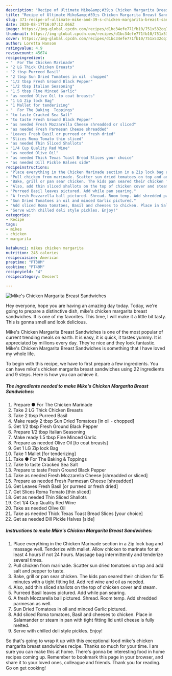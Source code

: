 ```yaml
---
description: "Recipe of Ultimate Mike&amp;#39;s Chicken Margarita Breast Sandwiches"
title: "Recipe of Ultimate Mike&amp;#39;s Chicken Margarita Breast Sandwiches"
slug: 371-recipe-of-ultimate-mike-and-39-s-chicken-margarita-breast-sandwiches
date: 2020-08-17T16:07:12.066Z
image: https://img-global.cpcdn.com/recipes/d1bc34efe771fb10/751x532cq70/mikes-chicken-margarita-breast-sandwiches-recipe-main-photo.jpg
thumbnail: https://img-global.cpcdn.com/recipes/d1bc34efe771fb10/751x532cq70/mikes-chicken-margarita-breast-sandwiches-recipe-main-photo.jpg
cover: https://img-global.cpcdn.com/recipes/d1bc34efe771fb10/751x532cq70/mikes-chicken-margarita-breast-sandwiches-recipe-main-photo.jpg
author: Loretta Hanson
ratingvalue: 4.9
reviewcount: 45674
recipeingredient:
- "  For The Chicken Marinade"
- "2 LG Thick Chicken Breasts"
- "2 tbsp Purreed Basil"
- "2 tbsp Sun Dried Tomatoes in oil  chopped"
- "1/2 tbsp Fresh Ground Black Pepper"
- "1/2 tbsp Italian Seasoning"
- "1.5 tbsp Fine Minced Garlic"
- "as needed Olive Oil to coat breasts"
- "1 LG Zip lock Bag"
- "1 Mallet for tenderizing"
- "  For The Baking  Toppings"
- "to taste Cracked Sea Salt"
- "to taste Fresh Ground Black Pepper"
- "as needed Fresh Mozzarella Cheese shreadded or sliced"
- "as needed Fresh Parmesan Cheese shreadded"
- "Leaves Fresh Basil or purreed or fresh dried"
- "Slices Roma Tomato thin sliced"
- "as needed Thin Sliced Shallots"
- "1/4 Cup Quality Red Wine"
- "as needed Olive Oil"
- "as needed Thick Texas Toast Bread Slices your choice"
- "as needed Dill Pickle Halves side"
recipeinstructions:
- "Place everything in the Chicken Marinade section in a Zip lock bag and massage well. Tenderize with mallet. Allow chicken to marinate for at least 4 hours if not 24 hours. Massage bag intermittently and tenderize several times."
- "Pull chicken from marinade. Scatter sun dried tomatoes on top and add salt and pepper to taste."
- "Bake, grill or pan sear chicken. The kids pan seared their chicken for 15 minutes with a tight fitting lid. Add red wine and oil as needed."
- "Also, add thin sliced shallots on the top of chicken cover and steam."
- "Purreed Basil leaves pictured. Add while pan searing."
- "A fresh Mozzarella ball pictured. Shread. Room temp. Add shredded parmesan as well."
- "Sun Dried Tomatoes in oil and minced Garlic pictured."
- "Add sliced Roma tomatoes, Basil and cheeses to chicken. Place in Salamander or steam in pan with tight fitting lid until cheese is fully melted."
- "Serve with chilled deli style pickles. Enjoy!"
categories:
- Recipe
tags:
- mikes
- chicken
- margarita

katakunci: mikes chicken margarita 
nutrition: 245 calories
recipecuisine: American
preptime: "PT38M"
cooktime: "PT49M"
recipeyield: "4"
recipecategory: Dessert

---
```



![Mike&#39;s Chicken Margarita Breast Sandwiches](https://img-global.cpcdn.com/recipes/d1bc34efe771fb10/751x532cq70/mikes-chicken-margarita-breast-sandwiches-recipe-main-photo.jpg)

Hey everyone, hope you are having an amazing day today. Today, we're going to prepare a distinctive dish, mike&#39;s chicken margarita breast sandwiches. It is one of my favorites. This time, I will make it a little bit tasty. This is gonna smell and look delicious.



Mike&#39;s Chicken Margarita Breast Sandwiches is one of the most popular of current trending meals on earth. It is easy, it is quick, it tastes yummy. It is appreciated by millions every day. They're nice and they look fantastic. Mike&#39;s Chicken Margarita Breast Sandwiches is something that I have loved my whole life.


To begin with this recipe, we have to first prepare a few ingredients. You can have mike&#39;s chicken margarita breast sandwiches using 22 ingredients and 9 steps. Here is how you can achieve it.

<!--inarticleads1-->

##### The ingredients needed to make Mike&#39;s Chicken Margarita Breast Sandwiches:

1. Prepare  ● For The Chicken Marinade
1. Take 2 LG Thick Chicken Breasts
1. Take 2 tbsp Purreed Basil
1. Make ready 2 tbsp Sun Dried Tomatoes [in oil - chopped]
1. Get 1/2 tbsp Fresh Ground Black Pepper
1. Prepare 1/2 tbsp Italian Seasoning
1. Make ready 1.5 tbsp Fine Minced Garlic
1. Prepare as needed Olive Oil [to coat breasts]
1. Get 1 LG Zip lock Bag
1. Take 1 Mallet [for tenderizing]
1. Take  ● For The Baking &amp; Toppings
1. Take to taste Cracked Sea Salt
1. Prepare to taste Fresh Ground Black Pepper
1. Take as needed Fresh Mozzarella Cheese [shreadded or sliced]
1. Prepare as needed Fresh Parmesan Cheese [shreadded]
1. Get Leaves Fresh Basil [or purreed or fresh dried]
1. Get Slices Roma Tomato [thin sliced]
1. Get as needed Thin Sliced Shallots
1. Get 1/4 Cup Quality Red Wine
1. Take as needed Olive Oil
1. Take as needed Thick Texas Toast Bread Slices [your choice]
1. Get as needed Dill Pickle Halves [side]




<!--inarticleads2-->

##### Instructions to make Mike&#39;s Chicken Margarita Breast Sandwiches:

1. Place everything in the Chicken Marinade section in a Zip lock bag and massage well. Tenderize with mallet. Allow chicken to marinate for at least 4 hours if not 24 hours. Massage bag intermittently and tenderize several times.
1. Pull chicken from marinade. Scatter sun dried tomatoes on top and add salt and pepper to taste.
1. Bake, grill or pan sear chicken. The kids pan seared their chicken for 15 minutes with a tight fitting lid. Add red wine and oil as needed.
1. Also, add thin sliced shallots on the top of chicken cover and steam.
1. Purreed Basil leaves pictured. Add while pan searing.
1. A fresh Mozzarella ball pictured. Shread. Room temp. Add shredded parmesan as well.
1. Sun Dried Tomatoes in oil and minced Garlic pictured.
1. Add sliced Roma tomatoes, Basil and cheeses to chicken. Place in Salamander or steam in pan with tight fitting lid until cheese is fully melted.
1. Serve with chilled deli style pickles. Enjoy!




So that's going to wrap it up with this exceptional food mike&#39;s chicken margarita breast sandwiches recipe. Thanks so much for your time. I am sure you can make this at home. There's gonna be interesting food in home recipes coming up. Remember to bookmark this page in your browser, and share it to your loved ones, colleague and friends. Thank you for reading. Go on get cooking!
